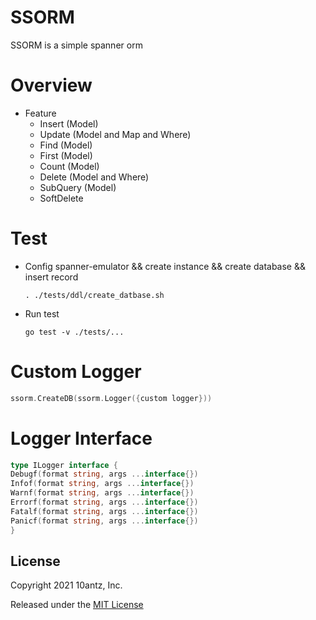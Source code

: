 SSORM
=========

SSORM is a simple spanner orm

Overview
=========

* Feature
    * Insert (Model)
    * Update (Model and Map and Where)
    * Find (Model)
    * First (Model)
    * Count (Model)
    * Delete (Model and Where)
    * SubQuery (Model)
    * SoftDelete

Test
=========

* Config spanner-emulator && create instance && create database && insert record
    ```
    . ./tests/ddl/create_datbase.sh
    ```

* Run test
    ```
    go test -v ./tests/...
    ```

Custom Logger
=========

```go
ssorm.CreateDB(ssorm.Logger({custom logger}))
```

Logger Interface
=========

```go
type ILogger interface {
Debugf(format string, args ...interface{})
Infof(format string, args ...interface{})
Warnf(format string, args ...interface{})
Errorf(format string, args ...interface{})
Fatalf(format string, args ...interface{})
Panicf(format string, args ...interface{})
}
```

## License

Copyright 2021 10antz, Inc.

Released under the [MIT License](https://opensource.org/licenses/MIT)
